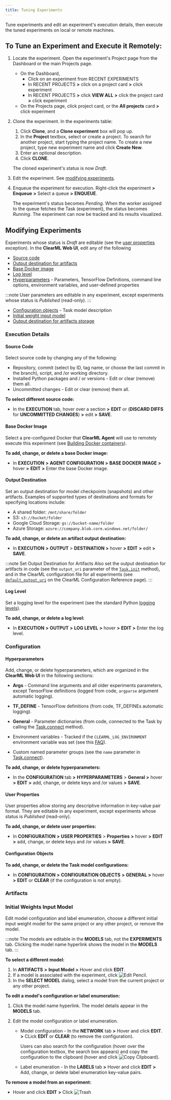 ```yaml
---
title: Tuning Experiments
---
```


Tune experiments and edit an experiment's execution details, then execute the tuned experiments on local or remote machines.

## To Tune an Experiment and Execute it Remotely:

1. Locate the experiment. Open the experiment's Project page from the Dashboard or the main Projects page.

    * On the Dashboard,
      * Click on an experiment from RECENT EXPERIMENTS
      * In RECENT PROJECTS **>** click on a project card **>** click experiment
      * In RECENT PROJECTS **>** click **VIEW ALL** **>** click the project card **>** click experiment
    * On the Projects page, click project card, or the **All projects** card **>** click experiment

1. Clone the experiment. In the experiments table:

    1. Click **Clone**, and a **Clone experiment** box will pop up.
    1. In the **Project** textbox, select or create a project. To search for another project, start typing the project name.
       To create a new project, type new experiment name and click **Create New**.
    1. Enter an optional description.
    1. Click **CLONE**.

    The cloned experiment's status is now *Draft*.

1. Edit the experiment. See [modifying experiments](#modifying-experiments).

1. Enqueue the experiment for execution. Right-click the experiment **>** **Enqueue** **>** Select a queue **>**
   **ENQUEUE**.

    The experiment's status becomes *Pending*. When the worker assigned to the queue fetches the Task (experiment), the
   status becomes *Running*. The experiment can now be tracked and its results visualized.

## Modifying Experiments

Experiments whose status is *Draft* are editable (see the [user properties](#user-properties) exception). In the **ClearML
Web UI**, edit any of the following

* [Source code](#source-code)
* [Output destination for artifacts](#output-destination)
* [Base Docker image](#base-docker-image)
* [Log level](#log-level)
* [Hyperparameters](#hyperparameters) - Parameters, TensorFlow Definitions, command line options, environment variables, and user-defined properties

:::note
User parameters are editable in any experiment, except experiments whose status is *Published* (read-only).
:::

* [Configuration objects](#configuration-objects) - Task model description
* [Initial weight input model](#initial-weights-input-model)
* [Output destination for artifacts storage](#output-destination)

### Execution Details



#### Source Code

Select source code by changing any of the following:

* Repository, commit (select by ID, tag name, or choose the last commit in the branch), script, and /or working directory.
* Installed Python packages and / or versions - Edit or clear (remove) them all.
* Uncommitted changes - Edit or clear (remove) them all.

**To select different source code:**

* In the **EXECUTION** tab, hover over a section **>** **EDIT** or (**DISCARD DIFFS** for **UNCOMMITTED CHANGES**) **>**
  edit **>** **SAVE**.



#### Base Docker Image
Select a pre-configured Docker that **ClearML Agent** will use to remotely execute this experiment (see [Building Docker containers](../clearml_agent.md#exporting-a-task-into-a-standalone-docker-container)).

**To add, change, or delete a base Docker image:**

* In **EXECUTION** **>** **AGENT CONFIGURATION** **>** **BASE DOCKER IMAGE** **>** hover **>** **EDIT** **>**
  Enter the base Docker image.



#### Output Destination

Set an output destination for model checkpoints (snapshots) and other artifacts. Examples of supported types of destinations
and formats for specifying locations include:

* A shared folder: `/mnt/share/folder`
* S3: `s3://bucket/folder`
* Google Cloud Storage: `gs://bucket-name/folder`
* Azure Storage: `azure://company.blob.core.windows.net/folder/`

**To add, change, or delete an artifact output destination:**

* In **EXECUTION** **>** **OUTPUT** > **DESTINATION** **>** hover **>** **EDIT** **>** edit **>** **SAVE**.


:::note Set Output Destination for Artifacts
Also set the output destination for artifacts in code (see the `output_uri` parameter of the
[`Task.init`](../references/sdk/task.md#taskinit)
method), and in the ClearML configuration file 
for all experiments (see [`default_output_uri`](../configs/clearml_conf.md#config_default_output_uri)
on the ClearML Configuration Reference page).
:::

#### Log Level

Set a logging level for the experiment (see the standard Python [logging levels](https://docs.python.org/3/howto/logging.html#logging-levels)).

**To add, change, or delete a log level:**

* In **EXECUTION** **>** **OUTPUT** **>** **LOG LEVEL** **>** hover **>** **EDIT** **>** Enter the log level.

### Configuration



#### Hyperparameters

Add, change, or delete hyperparameters, which are organized in the **ClearML Web UI** in the following sections:

* **Args** - Command line arguments and all older experiments parameters, except TensorFlow definitions (logged from code,
  `argparse` argument automatic logging).

* **TF_DEFINE** - TensorFlow definitions (from code, TF_DEFINEs automatic logging).

* **General** - Parameter dictionaries (from code, connected to the Task by calling the [Task.connect](../references/sdk/task.md#connect)
  method).

* Environment variables - Tracked if the `CLEARML_LOG_ENVIRONMENT` environment variable was set (see this [FAQ](../faq.md#track-env-vars)).

* Custom named parameter groups (see the `name` parameter in [Task.connect](../references/sdk/task.md#connect)).

**To add, change, or delete hyperparameters:**

* In the **CONFIGURATION** tab **>** **HYPERPARAMETERS** > **General** **>** hover **>** **EDIT** **>** add, change,
  or delete keys and /or values **>** **SAVE**.



#### User Properties

User properties allow storing any descriptive information in key-value pair format. They are editable in any experiment,
except experiments whose status is *Published* (read-only).

**To add, change, or delete user properties:**

* In **CONFIGURATION** **>** **USER PROPERTIES** > **Properties** **>** hover **>** **EDIT** **>** add, change, or delete
  keys and /or values **>** **SAVE**.



#### Configuration Objects

**To add, change, or delete the Task model configurations:**

* In **CONFIGURATION** **>** **CONFIGURATION OBJECTS** **>** **GENERAL** **>** hover **>** **EDIT** or **CLEAR** (if the
  configuration is not empty).

### Artifacts

### Initial Weights Input Model

Edit model configuration and label enumeration, choose a different initial input weight model for the same project or any
other project, or remove the model.

:::note
The models are editable in the **MODELS** tab, not the **EXPERIMENTS** tab. Clicking the model name hyperlink shows the
model in the **MODELS** tab.
:::

**To select a different model:**

1. In **ARTIFACTS** **>** **Input Model** **>** Hover and click **EDIT**.
1. If a model is associated with the experiment, click <img src="/docs/latest/icons/ico-edit.svg" alt="Edit Pencil" className="icon size-md" />.
1. In the **SELECT MODEL** dialog, select a model from the current project or any other project.

**To edit a model's configuration or label enumeration:**

1. Click the model name hyperlink. The model details appear in the **MODELS** tab.
1. Edit the model configuration or label enumeration.

    * Model configuration - In the **NETWORK** tab **>** Hover and click **EDIT**. **>** CLick **EDIT** or **CLEAR** (to
      remove the configuration).

       Users can also search for the configuration (hover over the configuration textbox, the search box appears) and copy the
      configuration to the clipboard (hover and click <img src="/docs/latest/icons/ico-clipboard.svg" alt="Copy Clipboard" className="icon size-md" />).

    * Label enumeration - In the **LABELS** tab **>** Hover and click **EDIT** **>** Add, change, or delete label
      enumeration key-value pairs.

**To remove a model from an experiment:**

* Hover and click **EDIT** **>** Click <img src="/docs/latest/icons/ico-trash.svg" alt="Trash" className="icon size-md" />
